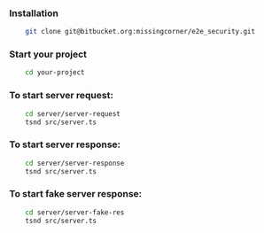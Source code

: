 ### Installation
```bash
    git clone git@bitbucket.org:missingcorner/e2e_security.git
```

### Start your project
```bash
    cd your-project
```

### To start server request:
```bash
    cd server/server-request 
    tsnd src/server.ts 
```

### To start server response:
```bash
    cd server/server-response
    tsnd src/server.ts
```

### To start fake server response:
```bash
    cd server/server-fake-res
    tsnd src/server.ts
```

